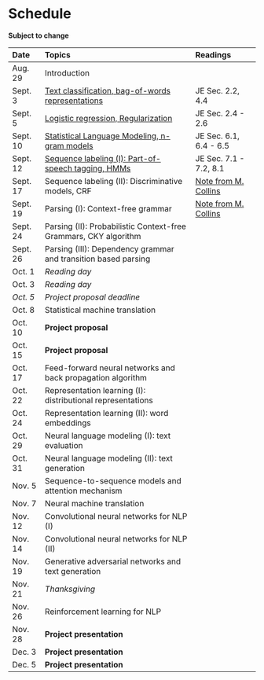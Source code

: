 # Schedule

**Subject to change**

| Date | Topics | Readings |
|:-------------|:-----|:---- |
| Aug. 29 | Introduction | |
| Sept. 3 | [Text classification, bag-of-words representations](slides/lecture-02.pdf) | JE Sec. 2.2, 4.4|
| Sept. 5 | [Logistic regression, Regularization](slides/lecture-03.pdf) | JE Sec. 2.4 - 2.6|
| Sept. 10 | [Statistical Language Modeling, n-gram models](slides/lecture-04.pdf) | JE Sec. 6.1, 6.4 - 6.5|
| Sept. 12 | [Sequence labeling (I): Part-of-speech tagging, HMMs](slides/lecture-05.pdf) | JE Sec. 7.1 - 7.2, 8.1|
| Sept. 17 | Sequence labeling (II): Discriminative models, CRF | [Note from M. Collins](http://www.cs.columbia.edu/~mcollins/crf.pdf) |
| Sept. 19 | Parsing (I): Context-free grammar | [Note from M. Collins](http://www.cs.columbia.edu/~mcollins/courses/nlp2011/notes/pcfgs.pdf)|
| Sept. 24 | Parsing (II): Probabilistic Context-free Grammars, CKY algorithm | |
| Sept. 26 | Parsing (III): Dependency grammar and transition based parsing | |
| Oct. 1 | *Reading day* | |
| Oct. 3 | *Reading day* | |
| *Oct. 5* | *Project proposal deadline* | |
| Oct. 8 | Statistical machine translation | |
| Oct. 10 | **Project proposal** | |
| Oct. 15 | **Project proposal** | |
| Oct. 17 | Feed-forward neural networks and back propagation algorithm | |
| Oct. 22 | Representation learning (I): distributional representations  | |
| Oct. 24 | Representation learning (II): word embeddings | |
| Oct. 29 | Neural language modeling (I): text evaluation | |
| Oct. 31 | Neural language modeling (II): text generation | |
| Nov. 5 | Sequence-to-sequence models and attention mechanism | |
| Nov. 7 | Neural machine translation | |
| Nov. 12 | Convolutional neural networks for NLP (I) | |
| Nov. 14 | Convolutional neural networks for NLP (II) | |
| Nov. 19 | Generative adversarial networks and text generation | |
| Nov. 21 | *Thanksgiving* | |
| Nov. 26 | Reinforcement learning for NLP | |
| Nov. 28 | **Project presentation** | |
| Dec. 3 | **Project presentation** | |
| Dec. 5 | **Project presentation** | |
